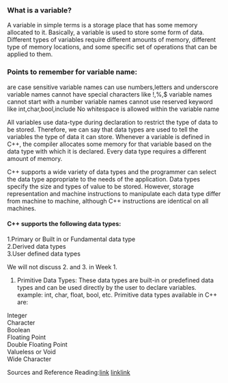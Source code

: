 ### What is a variable?
A variable in simple terms is a storage place that has some memory allocated to it. Basically, a variable is used to store some form of data. Different types of variables require different amounts of memory, different type of memory locations, and some specific set of operations that can be applied to them. 

### Points to remember for variable name:
are case sensitive
variable names can use numbers,letters and underscore
variable names cannot have special characters like !,%,$
variable names cannot start with a number
variable names cannot use reserved keyword like int,char,bool,include
No whitespace is allowed within the variable name

All variables use data-type during declaration to restrict the type of data to be stored. Therefore, we can say that data types are used to tell the variables the type of data it can store. Whenever a variable is defined in C++, the compiler allocates some memory for that variable based on the data type with which it is declared. Every data type requires a different amount of memory.

C++ supports a wide variety of data types and the programmer can select the data type appropriate to the needs of the application. Data types specify the size and types of value to be stored. However, storage representation and machine instructions to manipulate each data type differ from machine to machine, although C++ instructions are identical on all machines.

#### C++ supports the following data types:

1.Primary or Built in or Fundamental data type       
2.Derived data types       
3.User defined data types          

We will not discuss 2. and 3. in Week 1. 
1. Primitive Data Types: These data types are built-in or predefined data types and can be used directly by the user to declare variables. example: int, char, float, bool, etc. Primitive data types available in C++ are: 

Integer    
Character      
Boolean       
Floating Point      
Double Floating Point       
Valueless or Void      
Wide Character         

Sources and Reference Reading:[link](https://docs.microsoft.com/en-us/cpp/cpp/data-type-ranges?view=msvc-170) [link](https://www.geeksforgeeks.org/c-data-types/)[link](https://www.geeksforgeeks.org/variables-and-keywords-in-c/)

